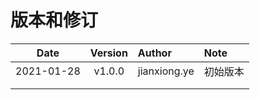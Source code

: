 # 版本和修订 #

| Date       | Version   |  Author       | Note  |
| --------   | :-----:   | :----         | :---- |
| 2021-01-28 | v1.0.0    | jianxiong.ye  | 初始版本 |
|            |           |               |       |
|            |           |               |       |